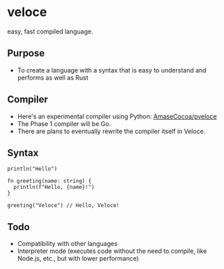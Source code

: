 # veloce
easy, fast compiled language.

## Purpose
* To create a language with a syntax that is easy to understand and performs as well as Rust
## Compiler
* Here's an experimental compiler using Python: [AmaseCocoa/pveloce](https://github.com/AmaseCocoa/pveloce)
* The Phase 1 compiler will be Go.
* There are plans to eventually rewrite the compiler itself in Veloce.

## Syntax
```
println("Hello")

fn greeting(name: string) {
  println(f"Hello, {name}!")
}

greeting("Veloce") // Hello, Veloce!
```
## Todo
* Compatibility with other languages
* Interpreter mode (executes code without the need to compile, like Node.js, etc., but with lower performance)
